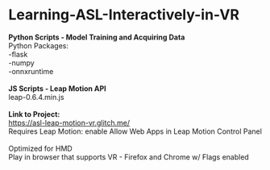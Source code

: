 # Learning-ASL-Interactively-in-VR <br/>

__Python Scripts - Model Training and Acquiring Data__<br/>
Python Packages:<br/>
-flask<br/>
-numpy<br/>
-onnxruntime<br/><br/>
__JS Scripts - Leap Motion API__<br/>
leap-0.6.4.min.js<br/><br/>
__Link to Project:__</br> 
https://asl-leap-motion-vr.glitch.me/<br/>
Requires Leap Motion: enable Allow Web Apps in Leap Motion Control Panel<br/>
<br/>
Optimized for HMD<br/>
Play in browser that supports VR - Firefox and Chrome w/ Flags enabled<br/>
